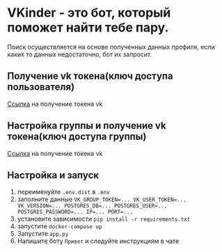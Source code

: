 # VKinder - это бот, который поможет найти тебе пару.

Поиск осуществляется на основе полученных данных профиля, 
если каких то данных недостаточно, бот их запросит.

## Получение vk токена(ключ доступа пользователя)
[Ссылка](https://vk.com/dev/implicit_flow_user) на получение токена vk

## Настройка группы и получение vk токена(ключ доступа группы)
[Ссылка](https://github.com/netology-code/py-advanced-diplom/blob/new_diplom/group_settings.md) на получение токена vk

## Настройка и запуск
1. переименуйте `.env.dist` в `.env`
2. заполните данные
``
VK_GROUP_TOKEN=...
VK_USER_TOKEN=...
VK_VERSION=...
POSTGRES_DB=...
POSTGRES_USER=...
POSTGRES_PASSWORD=...
IP=...
PORT=...
``
3. установите зависимости `pip install -r requirements.txt`
4. запустите `docker-compose up`
5. Запустите `app.py`
6. Напишите боту `Привет` и следуйте инструкциям в чате
